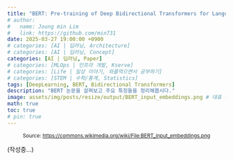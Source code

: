 ```yaml
---
title: "BERT: Pre-training of Deep Bidirectional Transformers for Language Understanding"
# author:
#   name: Joung min Lim
#   link: https://github.com/min731
date: 2025-03-27 19:00:00 +0900
# categories: [AI | 딥러닝, Architecture]
# categories: [AI | 딥러닝, Concept]
categories: [AI | 딥러닝, Paper]
# categories: [MLOps | 인프라 개발, Kserve]
# categories: [Life | 일상 이야기, 와플먹으면서 공부하기]
# categories: [STEM | 수학/통계, Statistics]
tags: [DeepLearning, BERT, Bidirectional Transformers]
description: "BERT 논문을 살펴보고 주요 특징들을 정리해봅시다."
image: assets/img/posts/resize/output/BERT_input_embeddings.png # 대표 이미지  가로 세로 비율 약 1.91:1 (예: 1200×628px)
math: true
toc: true
# pin: true
---
```


<div align="center">
  <small>Source: <a href="https://commons.wikimedia.org/wiki/File:BERT_input_embeddings.png">https://commons.wikimedia.org/wiki/File:BERT_input_embeddings.png</a></small>
</div>

(작성중...)